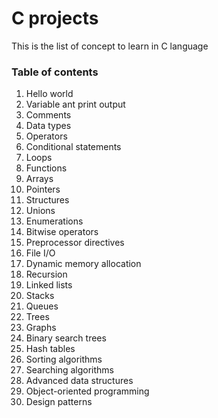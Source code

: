 # C projects
This is the list of concept to learn in C language

### Table of contents
 1. Hello world
 2. Variable ant print output
 3. Comments
 4. Data types
 5. Operators
 6. Conditional statements
 7. Loops
 8. Functions
 9. Arrays
 10. Pointers
 11. Structures
 12. Unions
 13. Enumerations
 14. Bitwise operators
 15. Preprocessor directives
 16. File I/O
 17. Dynamic memory allocation
 18. Recursion
 19. Linked lists
 20. Stacks
 21. Queues
 22. Trees
 23. Graphs
 24. Binary search trees
 25. Hash tables
 26. Sorting algorithms
 27. Searching algorithms
 28. Advanced data structures
 29. Object-oriented programming
 30. Design patterns
